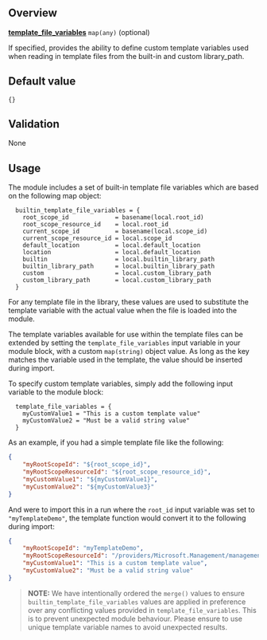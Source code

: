 ## Overview

[**template_file_variables**](#overview) `map(any)` (optional)

If specified, provides the ability to define custom template variables used when reading in template files from the built-in and custom library_path.

## Default value

`{}`

## Validation

None

## Usage

The module includes a set of built-in template file variables which are based on the following map object:

```hcl
  builtin_template_file_variables = {
    root_scope_id             = basename(local.root_id)
    root_scope_resource_id    = local.root_id
    current_scope_id          = basename(local.scope_id)
    current_scope_resource_id = local.scope_id
    default_location          = local.default_location
    location                  = local.default_location
    builtin                   = local.builtin_library_path
    builtin_library_path      = local.builtin_library_path
    custom                    = local.custom_library_path
    custom_library_path       = local.custom_library_path
  }
```

For any template file in the library, these values are used to substitute the template variable with the actual value when the file is loaded into the module.

The template variables available for use within the template files can be extended by setting the `template_file_variables` input variable in your module block, with a custom `map(string)` object value. As long as the key matches the variable used in the template, the value should be inserted during import.

To specify custom template variables, simply add the following input variable to the module block:

```hcl
  template_file_variables = {
    myCustomValue1 = "This is a custom template value"
    myCustomValue2 = "Must be a valid string value"
  }
```

As an example, if you had a simple template file like the following:

```json
{
    "myRootScopeId": "${root_scope_id}",
    "myRootScopeResourceId": "${root_scope_resource_id}",
    "myCustomValue1": "${myCustomValue1}",
    "myCustomValue2": "${myCustomValue3}"
}
```

And were to import this in a run where the `root_id` input variable was set to `"myTemplateDemo"`, the template function would convert it to the following during import:

```json
{
    "myRootScopeId": "myTemplateDemo",
    "myRootScopeResourceId": "/providers/Microsoft.Management/managementGroups/myTemplateDemo",
    "myCustomValue1": "This is a custom template value",
    "myCustomValue2": "Must be a valid string value"
}
```

> **NOTE:** We have intentionally ordered the `merge()` values to ensure `builtin_template_file_variables` values are applied in preference over any conflicting values provided in `template_file_variables`. This is to prevent unexpected module behaviour. Please ensure to use unique template variable names to avoid unexpected results.

[//]: # "************************"
[//]: # "INSERT LINK LABELS BELOW"
[//]: # "************************"

[this_page]: # "Link for the current page."
